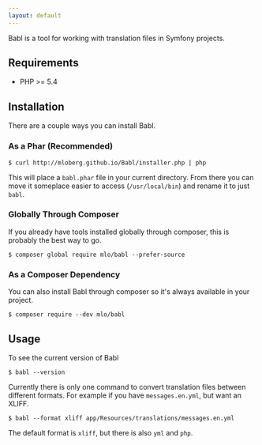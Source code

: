 ```yaml
---
layout: default
---
```

Babl is a tool for working with translation files in Symfony projects.

## Requirements

* PHP >= 5.4

## Installation

There are a couple ways you can install Babl.

### As a Phar (Recommended)

    $ curl http://mloberg.github.io/Babl/installer.php | php

This will place a `babl.phar` file in your current directory. From there you can
move it someplace easier to access (`/usr/local/bin`) and rename it to just
`babl`.

### Globally Through Composer

If you already have tools installed globally through composer, this is probably
the best way to go.

    $ composer global require mlo/babl --prefer-source

### As a Composer Dependency

You can also install Babl through composer so it's always available in your
project.

    $ composer require --dev mlo/babl

## Usage

To see the current version of Babl

    $ babl --version

Currently there is only one command to convert translation files between
different formats. For example if you have `messages.en.yml`, but want an XLIFF.

    $ babl --format xliff app/Resources/translations/messages.en.yml

The default format is `xliff`, but there is also `yml` and `php`.
